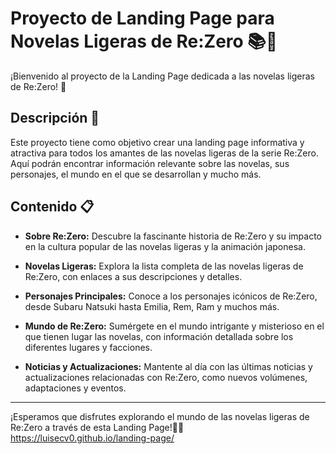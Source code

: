 # Proyecto de Landing Page para Novelas Ligeras de Re:Zero 📚🌟

¡Bienvenido al proyecto de la Landing Page dedicada a las novelas ligeras de Re:Zero! 🎉

## Descripción 📖

Este proyecto tiene como objetivo crear una landing page informativa y atractiva para todos los amantes de las novelas ligeras de la serie Re:Zero. Aquí podrán encontrar información relevante sobre las novelas, sus personajes, el mundo en el que se desarrollan y mucho más.

## Contenido 📋

- **Sobre Re:Zero:** Descubre la fascinante historia de Re:Zero y su impacto en la cultura popular de las novelas ligeras y la animación japonesa.

- **Novelas Ligeras:** Explora la lista completa de las novelas ligeras de Re:Zero, con enlaces a sus descripciones y detalles.

- **Personajes Principales:** Conoce a los personajes icónicos de Re:Zero, desde Subaru Natsuki hasta Emilia, Rem, Ram y muchos más.

- **Mundo de Re:Zero:** Sumérgete en el mundo intrigante y misterioso en el que tienen lugar las novelas, con información detallada sobre los diferentes lugares y facciones.

- **Noticias y Actualizaciones:** Mantente al día con las últimas noticias y actualizaciones relacionadas con Re:Zero, como nuevos volúmenes, adaptaciones y eventos.


---

¡Esperamos que disfrutes explorando el mundo de las novelas ligeras de Re:Zero a través de esta Landing Page!📧🙂
https://luisecv0.github.io/landing-page/
